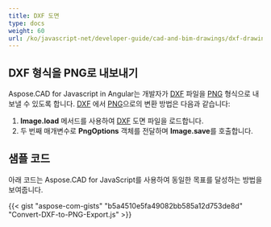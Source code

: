```yaml
---
title: DXF 도면
type: docs
weight: 60
url: /ko/javascript-net/developer-guide/cad-and-bim-drawings/dxf-drawings/
---
```


## **DXF 형식을 PNG로 내보내기**

Aspose.CAD for Javascript in Angular는 개발자가 [DXF](https://docs.fileformat.com/cad/dxf/) 파일을 [PNG](https://docs.fileformat.com/image/png/) 형식으로 내보낼 수 있도록 합니다.
[DXF](https://docs.fileformat.com/cad/dxf/) 에서 [PNG](https://docs.fileformat.com/image/png/)으로의 변환 방법은 다음과 같습니다:

1. **Image.load** 메서드를 사용하여 [DXF](https://docs.fileformat.com/cad/dxf/) 도면 파일을 로드합니다.
1. 두 번째 매개변수로 **PngOptions** 객체를 전달하며 **Image.save**를 호출합니다.

## 샘플 코드

아래 코드는 Aspose.CAD for JavaScript를 사용하여 동일한 목표를 달성하는 방법을 보여줍니다.

{{< gist "aspose-com-gists" "b5a4510e5fa49082bb585a12d753de8d" "Convert-DXF-to-PNG-Export.js" >}}
